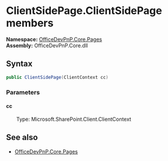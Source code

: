 # ClientSidePage.ClientSidePage members 
**Namespace:** [OfficeDevPnP.Core.Pages](OfficeDevPnP.Core.Pages.md)  
**Assembly:** OfficeDevPnP.Core.dll  
## Syntax
```C#
public ClientSidePage(ClientContext cc)
```
### Parameters
#### cc
&emsp;&emsp;Type: Microsoft.SharePoint.Client.ClientContext  
#### 
## See also
- [OfficeDevPnP.Core.Pages](OfficeDevPnP.Core.Pages.md)
